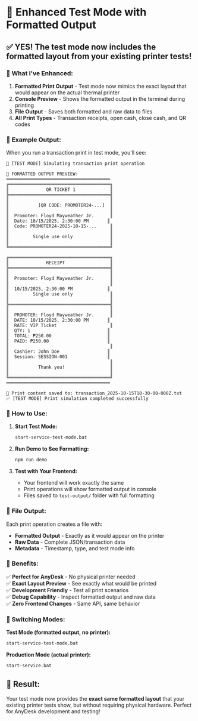 # 🎯 Enhanced Test Mode with Formatted Output

## ✅ **YES! The test mode now includes the formatted layout from your existing printer tests!**

### 🔧 **What I've Enhanced:**

1. **Formatted Print Output** - Test mode now mimics the exact layout that would appear on the actual thermal printer
2. **Console Preview** - Shows the formatted output in the terminal during printing
3. **File Output** - Saves both formatted and raw data to files
4. **All Print Types** - Transaction receipts, open cash, close cash, and QR codes

### 📄 **Example Output:**

When you run a transaction print in test mode, you'll see:

```
🧪 [TEST MODE] Simulating transaction print operation

📄 FORMATTED OUTPUT PREVIEW:
═══════════════════════════════════════
╔══════════════════════════════════════╗
║              QR TICKET 1             ║
╠══════════════════════════════════════╣
║                                      ║
║           [QR CODE: PROMOTER24-...]  ║
║                                      ║
║  Promoter: Floyd Mayweather Jr.      ║
║  Date: 10/15/2025, 2:30:00 PM       ║
║  Code: PROMOTER24-2025-10-15-...     ║
║                                      ║
║         Single use only              ║
║                                      ║
╚══════════════════════════════════════╝

╔══════════════════════════════════════╗
║              RECEIPT                 ║
╠══════════════════════════════════════╣
║                                      ║
║  Promoter: Floyd Mayweather Jr.      ║
║                                      ║
║  10/15/2025, 2:30:00 PM             ║
║         Single use only              ║
║                                      ║
╠══════════════════════════════════════╣
║                                      ║
║  PROMOTER: Floyd Mayweather Jr.      ║
║  DATE: 10/15/2025, 2:30:00 PM       ║
║  RATE: VIP Ticket                    ║
║  QTY: 1                             ║
║  TOTAL: ₱250.00                     ║
║  PAID: ₱250.00                      ║
║                                      ║
║  Cashier: John Doe                  ║
║  Session: SESSION-001               ║
║                                      ║
║           Thank you!                 ║
║                                      ║
╚══════════════════════════════════════╝
═══════════════════════════════════════

📄 Print content saved to: transaction_2025-10-15T10-30-00-000Z.txt
✅ [TEST MODE] Print simulation completed successfully
```

### 🚀 **How to Use:**

1. **Start Test Mode:**
   ```bash
   start-service-test-mode.bat
   ```

2. **Run Demo to See Formatting:**
   ```bash
   npm run demo
   ```

3. **Test with Your Frontend:**
   - Your frontend will work exactly the same
   - Print operations will show formatted output in console
   - Files saved to `test-output/` folder with full formatting

### 📁 **File Output:**

Each print operation creates a file with:
- **Formatted Output** - Exactly as it would appear on the printer
- **Raw Data** - Complete JSON/transaction data
- **Metadata** - Timestamp, type, and test mode info

### 🎯 **Benefits:**

✅ **Perfect for AnyDesk** - No physical printer needed  
✅ **Exact Layout Preview** - See exactly what would be printed  
✅ **Development Friendly** - Test all print scenarios  
✅ **Debug Capability** - Inspect formatted output and raw data  
✅ **Zero Frontend Changes** - Same API, same behavior  

### 🔄 **Switching Modes:**

**Test Mode (formatted output, no printer):**
```bash
start-service-test-mode.bat
```

**Production Mode (actual printer):**
```bash
start-service.bat
```

## 🎉 **Result:**

Your test mode now provides the **exact same formatted layout** that your existing printer tests show, but without requiring physical hardware. Perfect for AnyDesk development and testing!

